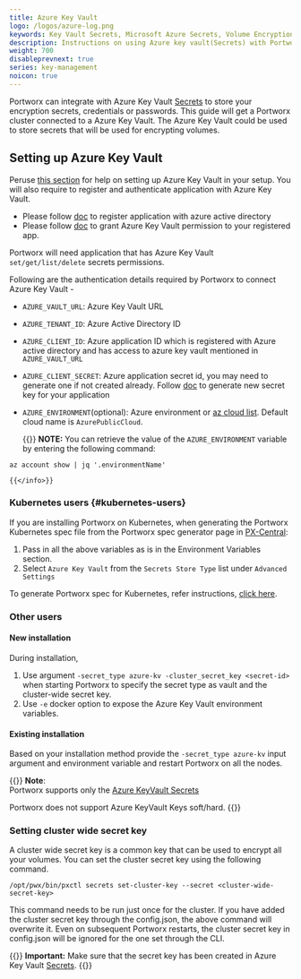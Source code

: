 ```yaml
---
title: Azure Key Vault
logo: /logos/azure-log.png
keywords: Key Vault Secrets, Microsoft Azure Secrets, Volume Encryption, Cloud Credentials, passwords
description: Instructions on using Azure key vault(Secrets) with Portworx
weight: 700
disableprevnext: true
series: key-management
noicon: true
---
```


Portworx can integrate with Azure Key Vault [Secrets](https://docs.microsoft.com/en-us/azure/key-vault/secrets/) to store your encryption secrets, credentials or passwords. This guide will get a Portworx cluster connected to a Azure Key Vault. The Azure Key Vault could be used to store secrets that will be used for encrypting volumes.

## Setting up Azure Key Vault

Peruse [this section](https://docs.microsoft.com/en-us/azure/key-vault/quick-create-portal) for help on setting up Azure Key Vault in your setup.
You will also require to register and authenticate application with Azure Key Vault.

- Please follow [doc](https://docs.microsoft.com/en-us/azure/key-vault/key-vault-manage-with-cli2#registering-an-application-with-azure-active-directory) to register application with azure active directory
- Please follow [doc](https://docs.microsoft.com/en-us/azure/key-vault/key-vault-manage-with-cli2#authorizing-an-application-to-use-a-key-or-secret) to grant Azure Key Vault permission to your registered app.

Portworx will need application that has Azure Key Vault `set/get/list/delete` secrets permissions.

Following are the authentication details required by Portworx to connect Azure Key Vault -

- `AZURE_VAULT_URL`: Azure Key Vault URL
- `AZURE_TENANT_ID`: Azure Active Directory ID
- `AZURE_CLIENT_ID`: Azure application ID which is registered with Azure active directory and has access to azure key vault mentioned in `AZURE_VAULT_URL`
- `AZURE_CLIENT_SECRET`: Azure application secret id, you may need to generate one if not created already. Follow [doc](https://docs.microsoft.com/en-us/azure/active-directory/develop/howto-create-service-principal-portal#get-application-id-and-authentication-key) to generate new secret key for your application
- `AZURE_ENVIRONMENT`(optional): Azure environment or [az cloud list](https://docs.microsoft.com/en-us/cli/azure/get-started-with-azure-cli?view=azure-cli-latest).  Default cloud name is `AzurePublicCloud`.

    {{<info>}}
**NOTE:** You can retrieve the value of the `AZURE_ENVIRONMENT` variable by entering the following command:

```text
az account show | jq '.environmentName'
```
    {{</info>}}

### Kubernetes users {#kubernetes-users}

If you are installing Portworx on Kubernetes, when generating the Portworx Kubernetes spec file from the Portworx spec generator page in [PX-Central](https://central.portworx.com):

1. Pass in all the above variables as is in the Environment Variables section.
2. Select `Azure Key Vault` from the `Secrets Store Type` list under `Advanced Settings`

To generate Portworx spec for Kubernetes, refer instructions, [click here](/portworx-install-with-kubernetes).


### Other users

#### New installation

During installation,

1. Use argument `-secret_type azure-kv -cluster_secret_key <secret-id>` when starting Portworx to specify the secret type as vault and the cluster-wide secret key.
2. Use `-e` docker option to expose the Azure Key Vault environment variables.

#### Existing installation

Based on your installation method provide the `-secret_type azure-kv` input argument and environment variable and restart Portworx on all the nodes.

{{<info>}}
**Note**:
<br>
Portworx supports only the [Azure KeyVault Secrets](https://docs.microsoft.com/en-us/azure/key-vault/secrets/)

Portworx does not support Azure KeyVault Keys soft/hard.
{{</info>}}

### Setting cluster wide secret key

A cluster wide secret key is a common key that can be used to encrypt all your volumes. You can set the cluster secret key using the following command.

```text
/opt/pwx/bin/pxctl secrets set-cluster-key --secret <cluster-wide-secret-key>
```

This command needs to be run just once for the cluster. If you have added the cluster secret key through the config.json, the above command will overwrite it. Even on subsequent Portworx restarts, the cluster secret key in config.json will be ignored for the one set through the CLI.

{{<info>}}
**Important:**
Make sure that the secret key has been created in Azure Key Vault [Secrets](https://docs.microsoft.com/en-us/azure/key-vault/secrets/).
{{</info>}}
